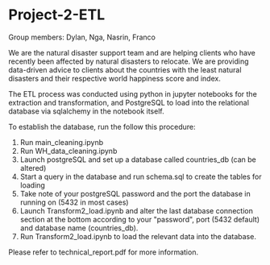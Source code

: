 # Project-2-ETL

Group members: Dylan, Nga, Nasrin, Franco

We are the natural disaster support team and are helping clients who have recently been affected by natural disasters to relocate. 
We are providing data-driven advice to clients about the countries with the least natural disasters and their respective world happiness score and index.

The ETL process was conducted using python in jupyter notebooks for the extraction and transformation, and PostgreSQL to load into the relational database via sqlalchemy in the notebook itself.

To establish the database, run the follow this procedure:

1. Run main_cleaning.ipynb
2. Run WH_data_cleaning.ipynb
3. Launch postgreSQL and set up a database called countries_db (can be altered)
4. Start a query in the database and run schema.sql to create the tables for loading
5. Take note of your postgreSQL password and the port the database in running on (5432 in most cases)
6. Launch Transform2_load.ipynb and alter the last database connection section at the bottom according to your "password", port (5432 default) and database name (countries_db).
7. Run Transform2_load.ipynb to load the relevant data into the database.

Please refer to technical_report.pdf for more information.

